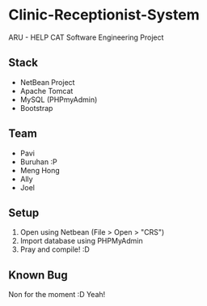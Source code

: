 Clinic-Receptionist-System
==========================

ARU - HELP CAT Software Engineering Project

Stack
-----
- NetBean Project
- Apache Tomcat
- MySQL (PHPmyAdmin)
- Bootstrap

Team
----
- Pavi
- Buruhan :P
- Meng Hong
- Ally
- Joel

Setup
-----
1. Open using Netbean (File > Open > "CRS")
2. Import database using PHPMyAdmin
3. Pray and compile! :D

Known Bug
---------
Non for the moment :D Yeah!
